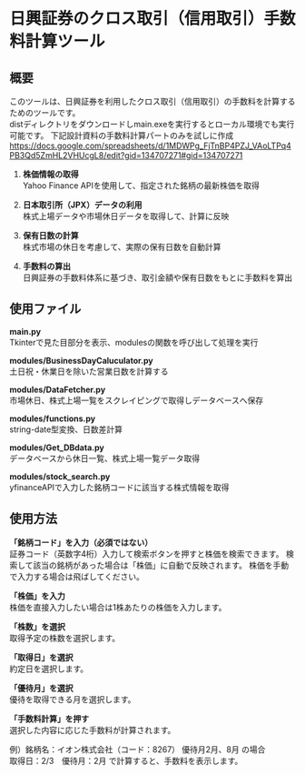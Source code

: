 # 日興証券のクロス取引（信用取引）手数料計算ツール

## 概要
このツールは、日興証券を利用したクロス取引（信用取引）の手数料を計算するためのツールです。  
distディレクトリをダウンロードしmain.exeを実行するとローカル環境でも実行可能です。
下記設計資料の手数料計算パートのみを試しに作成
https://docs.google.com/spreadsheets/d/1MDWPg_FjTnBP4PZJ_VAoLTPq4PB3Qd5ZmHL2VHUcgL8/edit?gid=134707271#gid=134707271

1. **株価情報の取得**  
   Yahoo Finance APIを使用して、指定された銘柄の最新株価を取得

2. **日本取引所（JPX）データの利用**  
   株式上場データや市場休日データを取得して、計算に反映

3. **保有日数の計算**  
   株式市場の休日を考慮して、実際の保有日数を自動計算

4. **手数料の算出**  
   日興証券の手数料体系に基づき、取引金額や保有日数をもとに手数料を算出

## 使用ファイル
**main.py**  
   Tkinterで見た目部分を表示、modulesの関数を呼び出して処理を実行

**modules/BusinessDayCaluculator.py**  
   土日祝・休業日を除いた営業日数を計算する

**modules/DataFetcher.py**  
   市場休日、株式上場一覧をスクレイピングで取得しデータベースへ保存

**modules/functions.py**  
   string-date型変換、日数差計算

**modules/Get_DBdata.py**  
   データベースから休日一覧、株式上場一覧データ取得

**modules/stock_search.py**  
   yfinanceAPIで入力した銘柄コードに該当する株式情報を取得

## 使用方法
**「銘柄コード」を入力（必須ではない）**  
証券コード（英数字4桁）入力して検索ボタンを押すと株価を検索できます。
検索して該当の銘柄があった場合は「株価」に自動で反映されます。
株価を手動で入力する場合は飛ばしてください。

**「株価」を入力**  
株価を直接入力したい場合は1株あたりの株価を入力します。

**「株数」を選択**  
取得予定の株数を選択します。

**「取得日」を選択**  
約定日を選択します。

**「優待月」を選択**  
優待を取得できる月を選択します。  

**「手数料計算」を押す**  
選択した内容に応じた手数料が計算されます。  

例）銘柄名：イオン株式会社（コード：8267） 優待月2月、8月 の場合  
取得日：2/3　優待月：2月  で計算すると、手数料を表示します。

